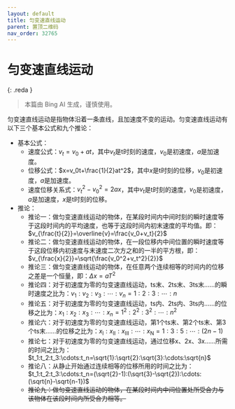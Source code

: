```yaml
---
layout: default
title: 匀变速直线运动
parent: 置顶二维码
nav_order: 32765
---
```


<script id="MathJax-script" async src="https://cdn.jsdelivr.net/npm/mathjax@3/es5/tex-mml-chtml.js"></script>
<script> 
MathJax = {
  tex: {
    inlineMath: [ ['$', '$'] ],
    processEscapes: true
  }
}
</script>


# 匀变速直线运动

{: .reda }
> 本篇由 Bing AI 生成，谨慎使用。


匀变速直线运动是指物体沿着一条直线，且加速度不变的运动。匀变速直线运动有以下三个基本公式和九个推论：

- 基本公式：
    * 速度公式：$v_t=v_0+at$，其中$v_t$是t时刻的速度，$v_0$是初速度，$a$是加速度。
    * 位移公式：$x=v_0t+\frac{1}{2}at^2$，其中$x$是t时刻的位移，$v_0$是初速度，$a$是加速度。
    * 速度位移关系式：$v_t^2-v_0^2=2ax$，其中$v_t$是t时刻的速度，$v_0$是初速度，$a$是加速度，$x$是t时刻的位移。
- 推论：
    * 推论一：做匀变速直线运动的物体，在某段时间内中间时刻的瞬时速度等于这段时间内的平均速度，也等于这段时间内初末速度的平均值。即：$v_{\frac{t}{2}}=\overline{v}=\frac{v_0+v_t}{2}$
    * 推论二：做匀变速直线运动的物体，在一段位移内中间位置的瞬时速度等于这段位移内初速度与末速度二次方之和的一半的平方根，即：$v_{\frac{x}{2}}=\sqrt{\frac{v_0^2+v_t^2}{2}}$
    * 推论三：做匀变速直线运动的物体，在任意两个连续相等的时间内的位移之差是一个恒量，即：$\Delta x=aT^2$
    * 推论四：对于初速度为零的匀变速直线运动，ts末、2ts末、3ts末……的瞬时速度之比为：$v_1:v_2:v_3:\cdots:v_n=1:2:3:\cdots:n$
    * 推论五：对于初速度为零的匀变速直线运动，ts内、2ts内、3ts内……的位移之比为：$x_1:x_2:x_3:\cdots:x_n=1^2:2^2:3^2:\cdots:n^2$
    * 推论六：对于初速度为零的匀变速直线运动，第1个ts末、第2个ts末、第3个ts末……的位移之比为：$x_{\mathrm{I}}:x_{\mathrm{II}}:x_{\mathrm{III}}:\cdots:x_{\mathrm{N}}=1:3:5:\cdots:(2n-1)$
    * 推论七：对于初速度为零的匀变速直线运动，通过位移x、2x、3x……所需的时间之比为：$t_1:t_2:t_3:\cdots:t_n=\sqrt{1}:\sqrt{2}:\sqrt{3}:\cdots:\sqrt{n}$
    * 推论八：从静止开始通过连续相等的位移所用的时间之比为：$t_1:t_2:t_3:\cdots:t_n=(\sqrt{2}-1):(\sqrt{3}-\sqrt{2}):\cdots:(\sqrt{n}-\sqrt{n-1})$
    * ~~推论九：做匀变速直线运动的物体，在某段时间内中间位置处所受合力与该物体在该段时间内所受合力相等。~~